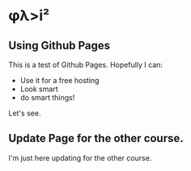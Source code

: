 


#  φλ>i² 

## Using Github Pages

This is a test of Github Pages. Hopefully I can: 
* Use it for a free hosting
* Look smart
* do smart things!

Let's see.


## Update Page for the other course.

I'm just here updating for the other course.
